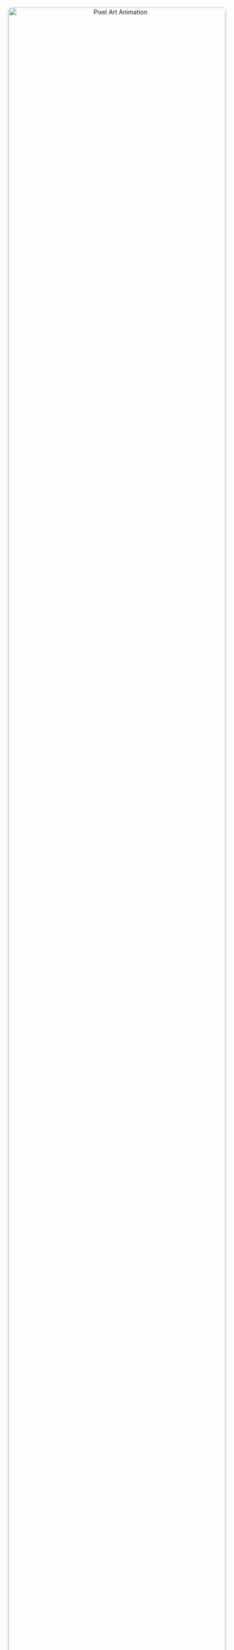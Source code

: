 
<div align="center" style="margin: 140px 0;">
  <img src="https://media3.giphy.com/media/3o7TKOliZn5OBLLjVe/giphy.gif)(https://media0.giphy.com/media/v1.Y2lkPTc5MGI3NjExcXUzYTJkbWFuZ2RubWRrZnAycXF0OTMzNzRweHBqNTV5eHRnYmYycCZlcD12MV9pbnRlcm5hbF9naWZfYnlfaWQmY3Q9Zw/heOKY8nrJUMfK/giphy.gif" 
       width="100%" 
       style="border-radius: 8px; box-shadow: 0 4px 8px rgba(0,0,0,0.2);" 
       alt="Pixel Art Animation"/>
</div>

# 👋 Привет, я Артём !

<p align="center">
  <img src="https://readme-typing-svg.demolab.com?font=Fira+Code&pause=1000&color=22D3EE&center=true&vCenter=true&width=435&lines=Frontend+Developer;Open+to+Work;From+Ulyanovsk" alt="Титулка" />
</p>

Я frontend-разработчик из Ульяновска. Развиваюсь в вебе, всегда рад новым проектам и интересным задачам. Готов к сотрудничеству и открыт для предложений!

---

## 🛠 Мой стек технологий

<p align="center">
  <img src="https://skillicons.dev/icons?i=html,css,js,git,vscode,figma,bootstrap" alt="Stack icons" />
</p>

```javascript
const aboutMe = {
  code: ["HTML", "CSS", "JavaScript"],
  tools: ["VS Code", "Git", "Figma", "Photoshop"],
  learning: ["React", "TypeScript"],
};
```
### 📫 Как со мной связаться

<p align="center"> <a href="mailto:artemchervyakov2@gmail.com"><img src="https://img.shields.io/badge/-Gmail-EA4335?style=for-the-badge&logo=gmail&logoColor=white" /></a> <a href="https://t.me/worksoll"><img src="https://img.shields.io/badge/-Telegram-26A5E4?style=for-the-badge&logo=telegram&logoColor=white" /></a> <a href="https://github.com/lll936"><img src="https://img.shields.io/badge/-GitHub-181717?style=for-the-badge&logo=github&logoColor=white" /></a> </p>

### 📊 GitHub Stats

### Общая статистика

<p align="center"> <img src="https://github-readme-stats.vercel.app/api?username=lll936&show_icons=true&theme=tokyonight" height="180"/> </p>

### Часто используемые языки

<p align="center"> <img src="https://github-readme-stats.vercel.app/api/top-langs/?username=lll936&layout=compact&theme=tokyonight" height="180"/> </p>

# 🧠 Немного личного

## 🎓 Учусь на факультете информационных технологий

## 🧰 Люблю аккуратный код и красивые интерфейсы

## 🕹 Вдохновляюсь эстетикой пиксель-арта и городских легенд
